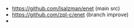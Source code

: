 

 * https://github.com/lsalzman/enet (main src)
 * https://github.com/zpl-c/enet (branch improve)
 * 